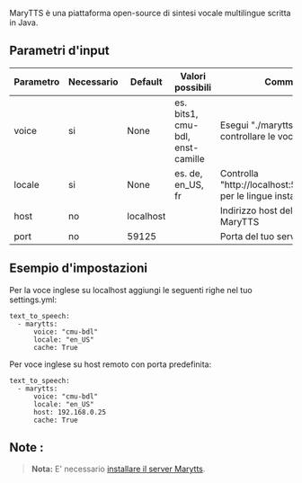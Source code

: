 MaryTTS è una piattaforma open-source di sintesi vocale multilingue scritta in Java.

## Parametri d'input

| Parametro  |Necessario| Default   | Valori possibili                  | Commento                                                            |
| ---------- | -------- | --------- | --------------------------------- | ------------------------------------------------------------------- |
| voice      | si       | None      | es. bits1, cmu-bdl, enst-camille  | Esegui "./marytts list" per controllare le voci installate          |
| locale     | si       | None      | es. de, en_US, fr                 | Controlla "http://localhost:59125/locales" per le lingue installate |
| host       | no       | localhost |                                   | Indirizzo host del tuo server MaryTTS                               |
| port       | no       | 59125     |                                   | Porta del tuo server MaryTTS                                        |

## Esempio d'impostazioni

Per la voce inglese su localhost aggiungi le seguenti righe nel tuo settings.yml:
```
text_to_speech:
  - marytts:
      voice: "cmu-bdl"
      locale: "en_US"
      cache: True
```

Per voce inglese su host remoto con porta predefinita:
```
text_to_speech:
  - marytts:
      voice: "cmu-bdl"
      locale: "en_US"
      host: 192.168.0.25
      cache: True
```
## Note :

>**Nota:** E' necessario [installare il server Marytts](https://github.com/marytts/marytts-installer).
